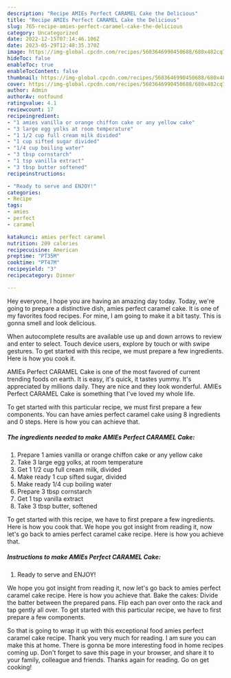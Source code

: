 ```yaml
---
description: "Recipe AMIEs Perfect CARAMEL Cake the Delicious"
title: "Recipe AMIEs Perfect CARAMEL Cake the Delicious"
slug: 765-recipe-amies-perfect-caramel-cake-the-delicious
category: Uncategorized
date: 2022-12-15T07:14:46.106Z
date: 2023-05-29T12:48:35.370Z
image: https://img-global.cpcdn.com/recipes/5603646990450688/680x482cq70/amies-perfect-caramel-cake-recipe-main-photo.jpg
hideToc: false
enableToc: true
enableTocContent: false
thumbnail: https://img-global.cpcdn.com/recipes/5603646990450688/680x482cq70/amies-perfect-caramel-cake-recipe-main-photo.jpg
cover: https://img-global.cpcdn.com/recipes/5603646990450688/680x482cq70/amies-perfect-caramel-cake-recipe-main-photo.jpg
author: Admin
authorAv: notfound
ratingvalue: 4.1
reviewcount: 17
recipeingredient:
- "1 amies vanilla or orange chiffon cake or any yellow cake"
- "3 large egg yolks at room temperature"
- "1 1/2 cup full cream milk divided"
- "1 cup sifted sugar divided"
- "1/4 cup boiling water"
- "3 tbsp cornstarch"
- "1 tsp vanilla extract"
- "3 tbsp butter softened"
recipeinstructions:

- "Ready to serve and ENJOY!"
categories:
- Recipe
tags:
- amies
- perfect
- caramel

katakunci: amies perfect caramel 
nutrition: 209 calories
recipecuisine: American
preptime: "PT35M"
cooktime: "PT47M"
recipeyield: "3"
recipecategory: Dinner

---
```



Hey everyone, I hope you are having an amazing day today. Today, we're going to prepare a distinctive dish, amies perfect caramel cake. It is one of my favorites food recipes. For mine, I am going to make it a bit tasty. This is gonna smell and look delicious.

When autocomplete results are available use up and down arrows to review and enter to select. Touch device users, explore by touch or with swipe gestures. To get started with this recipe, we must prepare a few ingredients. Here is how you cook it.

AMIEs Perfect CARAMEL Cake is one of the most favored of current trending foods on earth. It is easy, it's quick, it tastes yummy. It's appreciated by millions daily. They are nice and they look wonderful. AMIEs Perfect CARAMEL Cake is something that I've loved my whole life.


To get started with this particular recipe, we must first prepare a few components. You can have amies perfect caramel cake using 8 ingredients and 0 steps. Here is how you can achieve that.

<!--inarticleads1-->

##### The ingredients needed to make AMIEs Perfect CARAMEL Cake:

1. Prepare 1 amies vanilla or orange chiffon cake or any yellow cake
1. Take 3 large egg yolks, at room temperature
1. Get 1 1/2 cup full cream milk, divided
1. Make ready 1 cup sifted sugar, divided
1. Make ready 1/4 cup boiling water
1. Prepare 3 tbsp cornstarch
1. Get 1 tsp vanilla extract
1. Take 3 tbsp butter, softened


To get started with this recipe, we have to first prepare a few ingredients. Here is how you cook that. We hope you got insight from reading it, now let&#39;s go back to amies perfect caramel cake recipe. Here is how you achieve that. 

<!--inarticleads2-->

##### Instructions to make AMIEs Perfect CARAMEL Cake:


1. Ready to serve and ENJOY!

We hope you got insight from reading it, now let&#39;s go back to amies perfect caramel cake recipe. Here is how you achieve that. Bake the cakes: Divide the batter between the prepared pans. Flip each pan over onto the rack and tap gently all over. To get started with this particular recipe, we have to first prepare a few components. 

So that is going to wrap it up with this exceptional food amies perfect caramel cake recipe. Thank you very much for reading. I am sure you can make this at home. There is gonna be more interesting food in home recipes coming up. Don't forget to save this page in your browser, and share it to your family, colleague and friends. Thanks again for reading. Go on get cooking!
